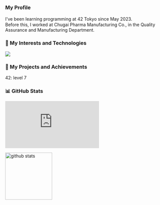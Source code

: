 ### My Profile
I've been learning programming at 42 Tokyo since May 2023.　  
Before this, I worked at Chugai Pharma Manufacturing Co., in the Quality Assurance and Manufacturing Department.  

  
### 🌟 My Interests and Technologies  
![](http://github-profile-summary-cards.vercel.app/api/cards/most-commit-language?username=jizots&theme=dark)
  
  
### 🚀 My Projects and Achievements  
42: level 7
  
  
### 📊 GitHub Stats  
[![My Stats](https://github-stats-evirunurm.vercel.app/api/stats.js?username=jizots)](https://github.com/evirunurm/github-stats)
<p align="left"> 
  <img alt="github stats" height="150px" src="https://github-readme-stats.vercel.app/api?username=jizots&count_private=true&show_icons=true&show_icons=true&theme=onedark" />
</p>

